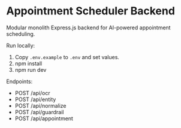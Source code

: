# Appointment Scheduler Backend

Modular monolith Express.js backend for AI-powered appointment scheduling.

Run locally:

1. Copy `.env.example` to `.env` and set values.
2. npm install
3. npm run dev

Endpoints:
- POST /api/ocr
- POST /api/entity
- POST /api/normalize
- POST /api/guardrail
- POST /api/appointment
